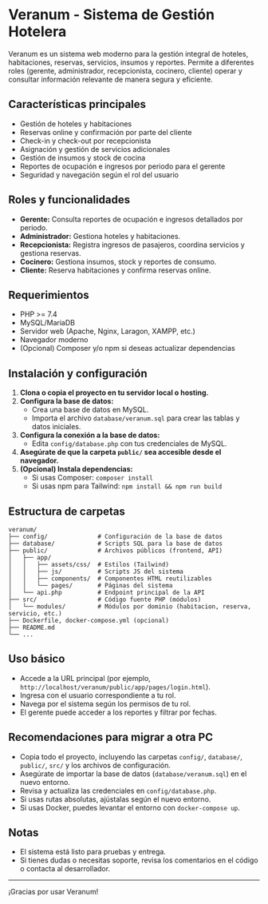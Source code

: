 # Veranum - Sistema de Gestión Hotelera

Veranum es un sistema web moderno para la gestión integral de hoteles, habitaciones, reservas, servicios, insumos y reportes. Permite a diferentes roles (gerente, administrador, recepcionista, cocinero, cliente) operar y consultar información relevante de manera segura y eficiente.

## Características principales
- Gestión de hoteles y habitaciones
- Reservas online y confirmación por parte del cliente
- Check-in y check-out por recepcionista
- Asignación y gestión de servicios adicionales
- Gestión de insumos y stock de cocina
- Reportes de ocupación e ingresos por periodo para el gerente
- Seguridad y navegación según el rol del usuario

## Roles y funcionalidades
- **Gerente:** Consulta reportes de ocupación e ingresos detallados por periodo.
- **Administrador:** Gestiona hoteles y habitaciones.
- **Recepcionista:** Registra ingresos de pasajeros, coordina servicios y gestiona reservas.
- **Cocinero:** Gestiona insumos, stock y reportes de consumo.
- **Cliente:** Reserva habitaciones y confirma reservas online.

## Requerimientos
- PHP >= 7.4
- MySQL/MariaDB
- Servidor web (Apache, Nginx, Laragon, XAMPP, etc.)
- Navegador moderno
- (Opcional) Composer y/o npm si deseas actualizar dependencias

## Instalación y configuración
1. **Clona o copia el proyecto en tu servidor local o hosting.**
2. **Configura la base de datos:**
   - Crea una base de datos en MySQL.
   - Importa el archivo `database/veranum.sql` para crear las tablas y datos iniciales.
3. **Configura la conexión a la base de datos:**
   - Edita `config/database.php` con tus credenciales de MySQL.
4. **Asegúrate de que la carpeta `public/` sea accesible desde el navegador.**
5. **(Opcional) Instala dependencias:**
   - Si usas Composer: `composer install`
   - Si usas npm para Tailwind: `npm install && npm run build`

## Estructura de carpetas
```
veranum/
├── config/              # Configuración de la base de datos
├── database/            # Scripts SQL para la base de datos
├── public/              # Archivos públicos (frontend, API)
│   ├── app/
│   │   ├── assets/css/  # Estilos (Tailwind)
│   │   ├── js/          # Scripts JS del sistema
│   │   ├── components/  # Componentes HTML reutilizables
│   │   └── pages/       # Páginas del sistema
│   └── api.php          # Endpoint principal de la API
├── src/                 # Código fuente PHP (módulos)
│   └── modules/         # Módulos por dominio (habitacion, reserva, servicio, etc.)
├── Dockerfile, docker-compose.yml (opcional)
├── README.md
└── ...
```

## Uso básico
- Accede a la URL principal (por ejemplo, `http://localhost/veranum/public/app/pages/login.html`).
- Ingresa con el usuario correspondiente a tu rol.
- Navega por el sistema según los permisos de tu rol.
- El gerente puede acceder a los reportes y filtrar por fechas.

## Recomendaciones para migrar a otra PC
- Copia todo el proyecto, incluyendo las carpetas `config/`, `database/`, `public/`, `src/` y los archivos de configuración.
- Asegúrate de importar la base de datos (`database/veranum.sql`) en el nuevo entorno.
- Revisa y actualiza las credenciales en `config/database.php`.
- Si usas rutas absolutas, ajústalas según el nuevo entorno.
- Si usas Docker, puedes levantar el entorno con `docker-compose up`.

## Notas
- El sistema está listo para pruebas y entrega.
- Si tienes dudas o necesitas soporte, revisa los comentarios en el código o contacta al desarrollador.

---
¡Gracias por usar Veranum! 